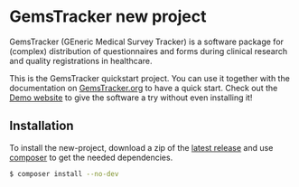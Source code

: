 # GemsTracker new project

GemsTracker (GEneric Medical Survey Tracker) is a software package for (complex) distribution of questionnaires and forms during clinical research and quality registrations in healthcare.

This is the GemsTracker quickstart project. You can use it together with the documentation on [GemsTracker.org](https://gemstracker.org) to have a quick start. Check out the [Demo website](https://gemstracker.org/demo/) to give the software a try without even installing it!

## Installation
To install the new-project, download a zip of the [latest release](https://github.com/GemsTracker/new-project/releases/latest) and use [composer](https://getcomposer.org/) to get the needed dependencies.

```bash
$ composer install --no-dev
```
